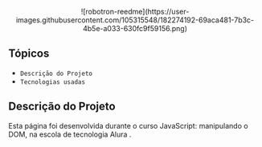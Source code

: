 <p align="center"> 
![robotron-reedme](https://user-images.githubusercontent.com/105315548/182274192-69aca481-7b3c-4b5e-a033-630fc9f59156.png)
</p>

## Tópicos

- `Descrição do Projeto`
- `Tecnologias usadas`



## Descrição do Projeto

Esta página foi desenvolvida durante o curso JavaScript: manipulando o DOM, na escola de tecnologia Alura .

